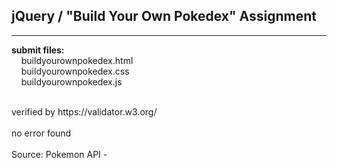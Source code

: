 ## jQuery / "Build Your Own Pokedex" Assignment

----

**submit files:**<br />
&nbsp;&nbsp;&nbsp;&nbsp;buildyourownpokedex.html<br />
&nbsp;&nbsp;&nbsp;&nbsp;buildyourownpokedex.css<br />
&nbsp;&nbsp;&nbsp;&nbsp;buildyourownpokedex.js<br />

<br />
verified by https://validator.w3.org/<br />
<br />
no error found<br />
<br />
Source: Pokemon API - <https://pokeapi.co/><br />

